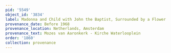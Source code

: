 ```yaml
---
pid: '5549'
object_id: '3834'
label: Madonna and Child with John the Baptist, Surrounded by a Flower Garland (London)
provenance_date: Before 1968
provenance_location: Netherlands, Amsterdam
provenance_text: Mozes van Aaronkerk - Kirche Waterlooplein
order: '1860'
collection: provenance
---
```

